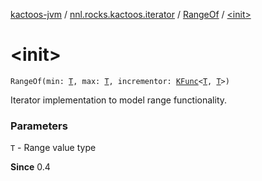 [kactoos-jvm](../../index.md) / [nnl.rocks.kactoos.iterator](../index.md) / [RangeOf](index.md) / [&lt;init&gt;](./-init-.md)

# &lt;init&gt;

`RangeOf(min: `[`T`](index.md#T)`, max: `[`T`](index.md#T)`, incrementor: `[`KFunc`](../../nnl.rocks.kactoos/-k-func.md)`<`[`T`](index.md#T)`, `[`T`](index.md#T)`>)`

Iterator implementation to model range functionality.

### Parameters

`T` - Range value type

**Since**
0.4

